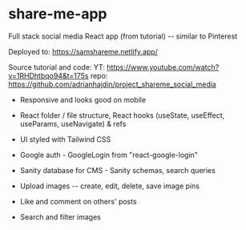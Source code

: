 # share-me-app

Full stack social media React app (from tutorial) -- similar to Pinterest

Deployed to: https://samshareme.netlify.app/

Source tutorial and code:
YT: https://www.youtube.com/watch?v=1RHDhtbqo94&t=175s
repo: https://github.com/adrianhajdin/project_shareme_social_media

- Responsive and looks good on mobile
- React folder / file structure, React hooks (useState, useEffect, useParams, useNavigate) & refs
- UI styled with Tailwind CSS
- Google auth - GoogleLogin from "react-google-login"
- Sanity database for CMS - Sanity schemas, search queries

- Upload images -- create, edit, delete, save image pins
- Like and comment on others' posts
- Search and filter images
